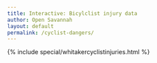 ```yaml
---
title: Interactive: Bicylclist injury data
author: Open Savannah
layout: default
permalink: /cyclist-dangers/
---
```


{% include special/whitakercyclistinjuries.html %}
